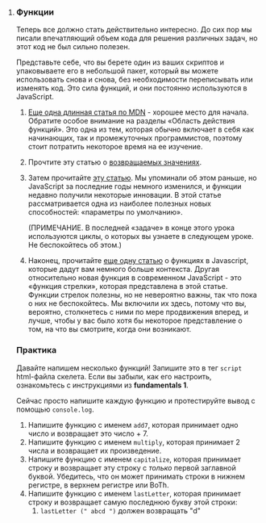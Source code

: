 1. ### Функции
   Теперь все должно стать действительно интересно. До сих пор мы писали впечатляющий объем кода для решения различных задач, но этот код не был сильно полезен. 

   Представьте себе, что вы берете один из ваших скриптов и упаковываете его в небольшой пакет, который вы можете использовать снова и снова, без необходимости переписывать или изменять код. Это сила функций, и они постоянно используются в JavaScript.

   1. [Еще одна длинная статья по MDN](https://developer.mozilla.org/ru/docs/Learn/JavaScript/Building_blocks/Functions) - хорошее место для начала. Обратите особое внимание на разделы «Область действия функций». Это одна из тем, которая обычно включает в себя как начинающих, так и промежуточных программистов, поэтому стоит потратить некоторое время на ее изучение.

   2. Прочтите эту статью о [возвращаемых значениях](https://developer.mozilla.org/ru/docs/Learn/JavaScript/Building_blocks/Return_values).

   3. Затем прочитайте [эту статью](https://learn.javascript.ru/function-basics). Мы упоминали об этом раньше, но JavaScript за последние годы немного изменился, и функции недавно получили некоторые инновации. В этой статье рассматривается одна из наиболее полезных новых способностей: «параметры по умолчанию».

       (ПРИМЕЧАНИЕ. В последней «задаче» в конце этого урока используются циклы, о которых вы узнаете в следующем уроке. Не беспокойтесь об этом.\)

   4. Наконец, прочитайте [еще одну статью](https://learn.javascript.ru/function-declaration-expression) о функциях в Javascript, которые дадут вам немного больше контекста. Другая относительно новая функция в современном JavaScript - это «функция стрелки», которая представлена в этой статье. Функции стрелок полезны, но не невероятно важны, так что пока о них не беспокойтесь. Мы включили их здесь, потому что вы, вероятно, столкнетесь с ними по мере продвижения вперед, и лучше, чтобы у вас было хотя бы некоторое представление о том, на что вы смотрите, когда они возникают.

   ### Практика

   Давайте напишем несколько функций! Запишите это в тег `script` html-файла скелета. Если вы забыли, как его настроить, ознакомьтесь с инструкциями из __fundamentals 1__.

   Сейчас просто напишите каждую функцию и протестируйте вывод с помощью `console.log`.

   1. Напишите функцию с именем `add7`, которая принимает одно число и возвращает это число + 7.
   2. Напишите функцию с именем `multiply`, которая принимает 2 числа и возвращает их произведение.
   3. Напишите функцию с именем `capitalize`, которая принимает строку и возвращает эту строку с _только_ первой заглавной буквой. Убедитесь, что он может принимать строки в нижнем регистре, в верхнем регистре или BoTh.
   4. Напишите функцию с именем `lastLetter`, которая принимает строку и возвращает самую последнюю букву этой строки:
      1. `lastLetter (" abcd ")` должен возвращать "d"
